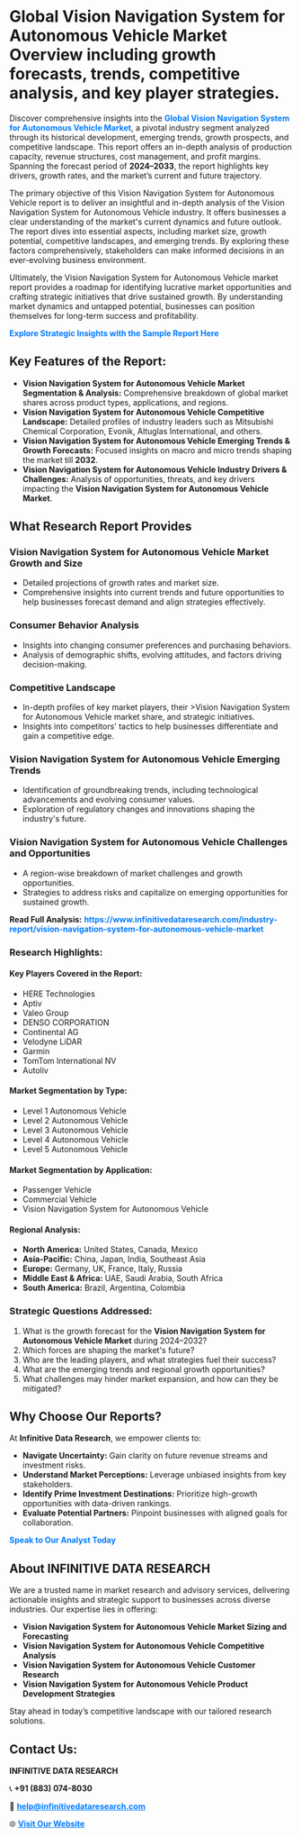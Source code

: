 <h1>Global Vision Navigation System for Autonomous Vehicle Market Overview including growth forecasts, trends, competitive analysis, and key player strategies.</h1>
<p>
Discover comprehensive insights into the 
<a href="https://www.infinitivedataresearch.com/industry-report/vision-navigation-system-for-autonomous-vehicle-market" rel="dofollow" style="color: #007BFF; text-decoration: none;"><strong>Global Vision Navigation System for Autonomous Vehicle Market</strong></a>, a pivotal industry segment analyzed through its historical development, emerging trends, growth prospects, and competitive landscape. This report offers an in-depth analysis of production capacity, revenue structures, cost management, and profit margins. Spanning the forecast period of <strong>2024–2033</strong>, the report highlights key drivers, growth rates, and the market’s current and future trajectory.
</p>
<p>
The primary objective of this Vision Navigation System for Autonomous Vehicle report is to deliver an insightful and in-depth analysis of the Vision Navigation System for Autonomous Vehicle industry. It offers businesses a clear understanding of the market's current dynamics and future outlook. The report dives into essential aspects, including market size, growth potential, competitive landscapes, and emerging trends. By exploring these factors comprehensively, stakeholders can make informed decisions in an ever-evolving business environment.
</p>
<p>
Ultimately, the Vision Navigation System for Autonomous Vehicle market report provides a roadmap for identifying lucrative market opportunities and crafting strategic initiatives that drive sustained growth. By understanding market dynamics and untapped potential, businesses can position themselves for long-term success and profitability.
</p>
<p>
<a href="https://www.infinitivedataresearch.com/request-sample/reportId=101813" style="color: #007BFF; text-decoration: none;"><strong>Explore Strategic Insights with the Sample Report Here</strong></a>
</p>

<h2>Key Features of the Report:</h2>
<ul>
<li><strong>Vision Navigation System for Autonomous Vehicle Market Segmentation & Analysis:</strong> Comprehensive breakdown of global market shares across product types, applications, and regions.</li>
<li><strong>Vision Navigation System for Autonomous Vehicle Competitive Landscape:</strong> Detailed profiles of industry leaders such as Mitsubishi Chemical Corporation, Evonik, Altuglas International, and others.</li>
<li><strong>Vision Navigation System for Autonomous Vehicle Emerging Trends & Growth Forecasts:</strong> Focused insights on macro and micro trends shaping the market till <strong>2032</strong>.</li>
<li><strong>Vision Navigation System for Autonomous Vehicle Industry Drivers & Challenges:</strong> Analysis of opportunities, threats, and key drivers impacting the <strong>Vision Navigation System for Autonomous Vehicle Market</strong>.</li>
</ul>

<h2>What Research Report Provides</h2>
<h3>Vision Navigation System for Autonomous Vehicle Market Growth and Size</h3>
<ul>
<li>Detailed projections of growth rates and market size.</li>
<li>Comprehensive insights into current trends and future opportunities to help businesses forecast demand and align strategies effectively.</li>
</ul>

<h3>Consumer Behavior Analysis</h3>
<ul>
<li>Insights into changing consumer preferences and purchasing behaviors.</li>
<li>Analysis of demographic shifts, evolving attitudes, and factors driving decision-making.</li>
</ul>

<h3>Competitive Landscape</h3>
<ul>
<li>In-depth profiles of key market players, their >Vision Navigation System for Autonomous Vehicle market share, and strategic initiatives.</li>
<li>Insights into competitors' tactics to help businesses differentiate and gain a competitive edge.</li>
</ul>

<h3>Vision Navigation System for Autonomous Vehicle Emerging Trends</h3>
<ul>
<li>Identification of groundbreaking trends, including technological advancements and evolving consumer values.</li>
<li>Exploration of regulatory changes and innovations shaping the industry's future.</li>
</ul>

<h3>Vision Navigation System for Autonomous Vehicle Challenges and Opportunities</h3>
<ul>
<li>A region-wise breakdown of market challenges and growth opportunities.</li>
<li>Strategies to address risks and capitalize on emerging opportunities for sustained growth.</li>
</ul>
<p><strong>Read Full Analysis:</strong> <a href="https://www.infinitivedataresearch.com/industry-report/vision-navigation-system-for-autonomous-vehicle-market" rel="dofollow" style="color: #007BFF; text-decoration: none;"><strong>https://www.infinitivedataresearch.com/industry-report/vision-navigation-system-for-autonomous-vehicle-market</strong></a></p>
<h3>Research Highlights:</h3>
<h4>Key Players Covered in the Report:</h4>
<ul><li>HERE Technologies</li><li>Aptiv</li><li>Valeo Group</li><li>DENSO CORPORATION</li><li>Continental AG</li><li>Velodyne LiDAR</li><li>Garmin</li><li>TomTom International NV</li><li>Autoliv</li></ul>
<h4>Market Segmentation by Type:</h4>
<ul><li>Level 1 Autonomous Vehicle</li><li>Level 2 Autonomous Vehicle</li><li>Level 3 Autonomous Vehicle</li><li>Level 4 Autonomous Vehicle</li><li>Level 5 Autonomous Vehicle</li></ul>
<h4>Market Segmentation by Application:</h4>
<ul><li>Passenger Vehicle</li><li>Commercial Vehicle</li><li>Vision Navigation System for Autonomous Vehicle</li></ul>

<h4>Regional Analysis:</h4>
<ul>
<li><strong>North America:</strong> United States, Canada, Mexico</li>
<li><strong>Asia-Pacific:</strong> China, Japan, India, Southeast Asia</li>
<li><strong>Europe:</strong> Germany, UK, France, Italy, Russia</li>
<li><strong>Middle East & Africa:</strong> UAE, Saudi Arabia, South Africa</li>
<li><strong>South America:</strong> Brazil, Argentina, Colombia</li>
</ul>

<h3>Strategic Questions Addressed:</h3>
<ol>
<li>What is the growth forecast for the <strong>Vision Navigation System for Autonomous Vehicle Market</strong> during 2024–2032?</li>
<li>Which forces are shaping the market's future?</li>
<li>Who are the leading players, and what strategies fuel their success?</li>
<li>What are the emerging trends and regional growth opportunities?</li>
<li>What challenges may hinder market expansion, and how can they be mitigated?</li>
</ol>

<h2>Why Choose Our Reports?</h2>
<p>At <strong>Infinitive Data Research</strong>, we empower clients to:</p>
<ul>
<li><strong>Navigate Uncertainty:</strong> Gain clarity on future revenue streams and investment risks.</li>
<li><strong>Understand Market Perceptions:</strong> Leverage unbiased insights from key stakeholders.</li>
<li><strong>Identify Prime Investment Destinations:</strong> Prioritize high-growth opportunities with data-driven rankings.</li>
<li><strong>Evaluate Potential Partners:</strong> Pinpoint businesses with aligned goals for collaboration.</li>
</ul>
<p><a href="https://www.infinitivedataresearch.com/industry-report/vision-navigation-system-for-autonomous-vehicle-market" rel="dofollow" style="color: #007BFF; text-decoration: none;"><strong>Speak to Our Analyst Today</strong></a></p>

<h2>About INFINITIVE DATA RESEARCH</h2>
<p>We are a trusted name in market research and advisory services, delivering actionable insights and strategic support to businesses across diverse industries. Our expertise lies in offering:</p>
<ul>
<li><strong>Vision Navigation System for Autonomous Vehicle Market Sizing and Forecasting</strong></li>
<li><strong>Vision Navigation System for Autonomous Vehicle Competitive Analysis</strong></li>
<li><strong>Vision Navigation System for Autonomous Vehicle Customer Research</strong></li>
<li><strong>Vision Navigation System for Autonomous Vehicle Product Development Strategies</strong></li>
</ul>
<p>Stay ahead in today’s competitive landscape with our tailored research solutions.</p>

<h2>Contact Us:</h2>
<p><strong>INFINITIVE DATA RESEARCH</strong></p>
<p>📞 <strong>+91 (883) 074-8030</strong></p>
<p>📧 <strong><a href="mailto:help@infinitivedataresearch.com" style="color: #007BFF;">help@infinitivedataresearch.com</a></strong></p>
<p>🌐 <strong><a href="https://www.infinitivedataresearch.com" rel="dofollow" style="color: #007BFF;">Visit Our Website</a></strong></p>